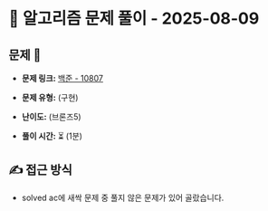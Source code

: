 # 📝 알고리즘 문제 풀이 - 2025-08-09

## 문제 📖

- **문제 링크:** [백준 - 10807](https://www.acmicpc.net/problem/10807)

- **문제 유형:** (구현)

- **난이도:** (브론즈5)

- **풀이 시간:** ⏳ (1분)

## ✍ 접근 방식

- solved ac에 새싹 문제 중 풀지 않은 문제가 있어 골랐습니다.
